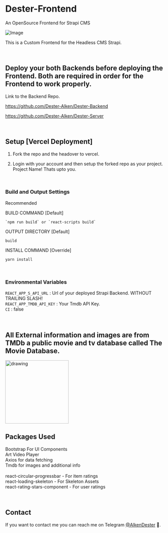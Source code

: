 # Dester-Frontend
An OpenSource Frontend for Strapi CMS

![Image](https://github.com/Dester-Alken/Dester-Frontend/blob/main/src/assets/logo-full.svg)

This is a Custom Frontend for the Headless CMS Strapi.

<br>

## Deploy your both Backends before deploying the Frontend. Both are required in order for the Frontend to work properly.

Link to the Backend Repo.

https://github.com/Dester-Alken/Dester-Backend

https://github.com/Dester-Alken/Dester-Server

<br>

## Setup [Vercel Deployment]

1) Fork the repo and the headover to vercel.

2) Login with your account and then setup the forked repo as your project. Project Name! Thats upto you.

<br>

### Build and Output Settings

Recommended

BUILD COMMAND [Default]
```
`npm run build` or `react-scripts build`
```

OUTPUT DIRECTORY [Default]
```
build
```

INSTALL COMMAND [Override]
```
yarn install
```

<br>

### Environmental Variables

`REACT_APP_S_API_URL` : Url of your deployed Strapi Backend. WITHOUT TRAILING SLASH!<br>
`REACT_APP_TMDB_API_KEY` : Your Tmdb API Key.<br>
`CI` : false

<br>

## All External information and images are from TMDb a public movie and tv database called The Movie Database.

<img src="https://www.themoviedb.org/assets/2/v4/logos/v2/blue_square_1-5bdc75aaebeb75dc7ae79426ddd9be3b2be1e342510f8202baf6bffa71d7f5c4.svg" alt="drawing" width="200"/>


## Packages Used

Bootstrap For UI Components<br>
Art Video Player<br>
Axios for data fetching<br>
Tmdb for images and additional info<br>
<br>
react-circular-progressbar - For item ratings<br>
react-loading-skeleton - For Skeleton Assets<br>
react-rating-stars-component - For user ratings<br>

<br>

## Contact

If you want to contact me you can reach me on Telegram [@AlkenDester](https://t.me/+1WSxf0ek1vNjNjBl) 🚀.
